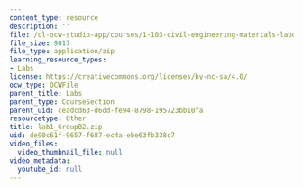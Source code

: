 ```yaml
---
content_type: resource
description: ''
file: /ol-ocw-studio-app/courses/1-103-civil-engineering-materials-laboratory-spring-2004/de90c61f9657f687ec4aebe63fb338c7_lab1_GroupB2.zip
file_size: 9017
file_type: application/zip
learning_resource_types:
- Labs
license: https://creativecommons.org/licenses/by-nc-sa/4.0/
ocw_type: OCWFile
parent_title: Labs
parent_type: CourseSection
parent_uid: ceadcd63-d6dd-fe94-8798-195723bb10fa
resourcetype: Other
title: lab1_GroupB2.zip
uid: de90c61f-9657-f687-ec4a-ebe63fb338c7
video_files:
  video_thumbnail_file: null
video_metadata:
  youtube_id: null
---
```

